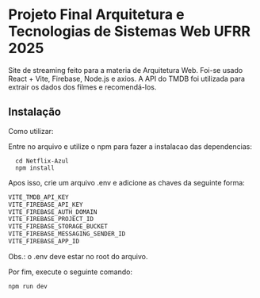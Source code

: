 # Projeto Final Arquitetura e Tecnologias de Sistemas Web UFRR 2025

Site de streaming feito para a materia de Arquitetura Web. Foi-se usado React + Vite, Firebase, Node.js e axios.
A API do TMDB foi utilizada para extrair os dados dos filmes e recomendá-los.

## Instalação

Como utilizar:

Entre no arquivo e utilize o npm para fazer a instalacao das dependencias:
```
  cd Netflix-Azul
  npm install
```
Apos isso, crie um arquivo .env e adicione as chaves da seguinte forma:
```bash
VITE_TMDB_API_KEY
VITE_FIREBASE_API_KEY
VITE_FIREBASE_AUTH_DOMAIN
VITE_FIREBASE_PROJECT_ID
VITE_FIREBASE_STORAGE_BUCKET
VITE_FIREBASE_MESSAGING_SENDER_ID
VITE_FIREBASE_APP_ID
```
Obs.: o .env deve estar no root do arquivo.

Por fim, execute o seguinte comando:

```bash
npm run dev
```
